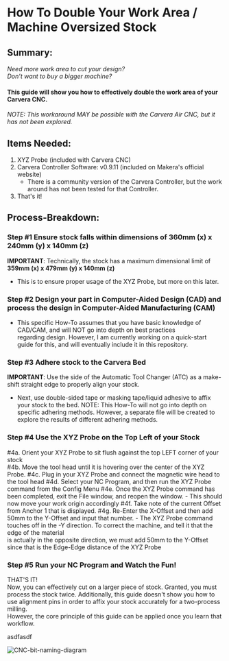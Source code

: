 # How To Double Your Work Area / Machine Oversized Stock

## Summary:
*Need more work area to cut your design?*  
*Don’t want to buy a bigger machine?*  
#### **This guide will show you how to effectively double the work area of your Carvera CNC.**  
*NOTE: This workaround MAY be possible with the Carvera Air CNC, but it has not been explored.*  

## Items Needed:
1. XYZ Probe (included with Carvera CNC)
2. Carvera Controller Software: v0.9.11 (included on Makera's official website)
    - There is a community version of the Carvera Controller, but the work around has not been tested for that Controller.
3. That's it!  


## Process-Breakdown:
### **Step #1 Ensure stock falls within dimensions of 360mm (x) x 240mm (y) x 140mm (z)**  
  
**IMPORTANT**: Technically, the stock has a maximum dimensional limit of **359mm (x) x 479mm (y) x 140mm (z)**  
- This is to ensure proper usage of the XYZ Probe, but more on this later.  

### **Step #2 Design your part in Computer-Aided Design (CAD) and process the design in Computer-Aided Manufacturing (CAM)**  
  
- This specific How-To assumes that you have basic knowledge of CAD/CAM, and will NOT go into depth on best practices  
regarding design. However, I am currently working on a quick-start guide for this, and will eventually include it in this repository.

### **Step #3 Adhere stock to the Carvera Bed**  
  
**IMPORTANT**: Use the side of the Automatic Tool Changer (ATC) as a make-shift straight edge to properly align your stock.  
- Next, use double-sided tape or masking tape/liquid adhesive to affix your stock to the bed.
        NOTE: This How-To will not go into depth on specific adhering methods. However, a separate file
              will be created to explore the results of different adhering methods.
              
### **Step #4 Use the XYZ Probe on the Top Left of your Stock**  
#4a. Orient your XYZ Probe to sit flush against the top LEFT corner of your stock  
#4b. Move the tool head until it is hovering over the center of the XYZ Probe.
#4c. Plug in your XYZ Probe and connect the magnetic wire head to the tool head
#4d. Select your NC Program, and then run the XYZ Probe command from the Config Menu
#4e. Once the XYZ Probe command has been completed, exit the File window, and reopen the window.
    - This should now move your work origin accordingly
#4f. Take note of the current Offset from Anchor 1 that is displayed.
#4g. Re-Enter the X-Offset and then add 50mm to the Y-Offset and input that number.
    - The XYZ Probe command touches off in the -Y direction. To correct the machine, and tell it that the edge of the material  
        is actually in the opposite direction, we must add 50mm to the Y-Offset since that is the Edge-Edge distance of the XYZ Probe

### **Step #5 Run your NC Program and Watch the Fun!**
THAT'S IT!  
Now, you can effectively cut on a larger piece of stock. Granted, you must process the stock twice. 
Additionally, this guide doesn't show you how to use alignment pins in order to affix your stock accurately for a two-process milling.  
However, the core principle of this guide can be applied once you learn that workflow.

asdfasdf

![CNC-bit-naming-diagram](https://github.com/user-attachments/assets/a88cded6-8fb1-4473-a3da-c7aed03a5e3c)
